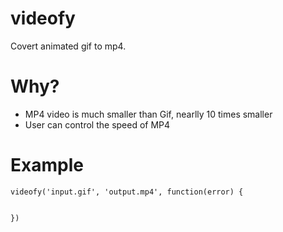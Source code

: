 videofy
=======

Covert animated gif to mp4.


Why?
====

* MP4 video is much smaller than Gif, nearlly 10 times smaller
* User can control the speed of MP4

Example
=======

```
videofy('input.gif', 'output.mp4', function(error) {
	

})
```